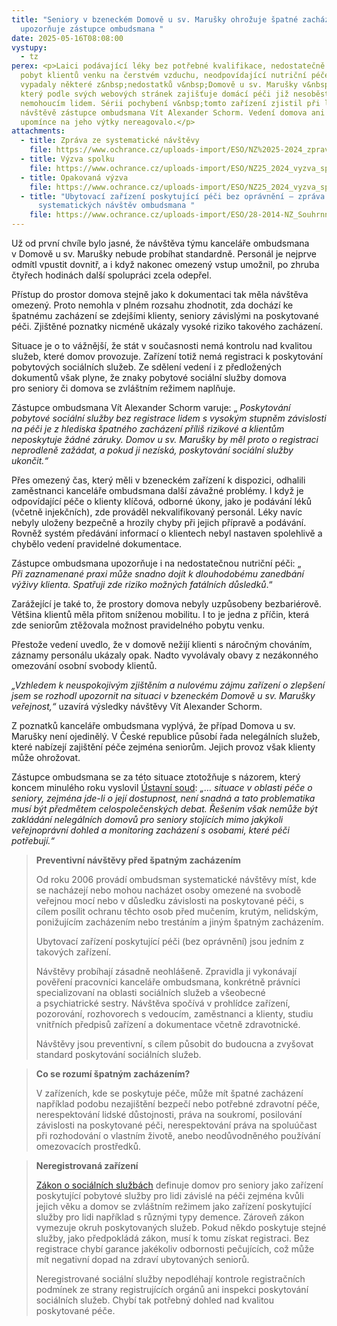 ```yaml
---
title: "Seniory v bzeneckém Domově u sv. Marušky ohrožuje špatné zacházení,
  upozorňuje zástupce ombudsmana "
date: 2025-05-16T08:08:00
vystupy:
  - tz
perex: <p>Laici podávající léky bez potřebné kvalifikace, nedostatečně zajištěný
  pobyt klientů venku na čerstvém vzduchu, neodpovídající nutriční péče. Tak
  vypadaly některé z&nbsp;nedostatků v&nbsp;Domově u sv. Marušky v&nbsp;Bzenci,
  který podle svých webových stránek zajišťuje domácí péči již nesoběstačným a
  nemohoucím lidem. Sérii pochybení v&nbsp;tomto zařízení zjistil při loňské
  návštěvě zástupce ombudsmana Vít Alexander Schorm. Vedení domova ani po
  upomínce na jeho výtky nereagovalo.</p>
attachments:
  - title: Zpráva ze systematické návštěvy
    file: https://www.ochrance.cz/uploads-import/ESO/NZ%2025-2024_zprava.pdf
  - title: Výzva spolku
    file: https://www.ochrance.cz/uploads-import/ESO/NZ25_2024_vyzva_spolek.pdf
  - title: Opakovaná výzva
    file: https://www.ochrance.cz/uploads-import/ESO/NZ25_2024_vyzva_spolek_opakovana.pdf
  - title: "Ubytovací zařízení poskytující péči bez oprávnění – zpráva ze
      systematických návštěv ombudsmana "
    file: https://www.ochrance.cz/uploads-import/ESO/28-2014-NZ_Souhrnna_zprava_-_neregistrovana_zarizeni__CJ_.pdf
---
```

<p>Už od první chvíle bylo jasné, že návštěva týmu kanceláře ombudsmana v&nbsp;Domově u sv. Marušky nebude probíhat standardně. Personál je nejprve odmítl vpustit dovnitř, a i když nakonec omezený vstup umožnil, po zhruba čtyřech hodinách další spolupráci zcela odepřel.</p>
<p>Přístup do prostor domova stejně jako k&nbsp;dokumentaci tak měla návštěva omezený. Proto nemohla v&nbsp;plném rozsahu zhodnotit, zda dochází ke špatnému zacházení se zdejšími klienty, seniory závislými na&nbsp;poskytované péči. Zjištěné poznatky nicméně ukázaly vysoké riziko takového zacházení.</p>
<p>Situace je o to vážnější, že stát v&nbsp;současnosti nemá kontrolu nad kvalitou služeb, které domov provozuje. Zařízení totiž nemá registraci k&nbsp;poskytování pobytových sociálních služeb. Ze&nbsp;sdělení vedení i z předložených dokumentů však plyne, že&nbsp;znaky pobytové sociální služby domova pro&nbsp;seniory či domova se zvláštním režimem naplňuje.&nbsp;</p>
<p>Zástupce ombudsmana Vít Alexander Schorm varuje: „
<i>Poskytování pobytové sociální služby bez registrace lidem s&nbsp;vysokým stupněm závislosti na&nbsp;péči je z&nbsp;hlediska špatného zacházení příliš rizikové a klientům neposkytuje žádné záruky. Domov u sv. Marušky by měl proto o registraci neprodleně zažádat, a pokud ji nezíská, poskytování sociální služby ukončit.“</i></p>
<p>Přes omezený čas, který měli v&nbsp;bzeneckém zařízení k dispozici, odhalili zaměstnanci kanceláře ombudsmana další závažné problémy. I když je odpovídající péče o klienty klíčová, odborné úkony, jako je podávání léků (včetně injekčních), zde prováděl nekvalifikovaný personál. Léky navíc nebyly uloženy bezpečně a hrozily chyby při jejich přípravě a podávání. Rovněž systém předávání informací o&nbsp;klientech nebyl nastaven spolehlivě a chybělo vedení pravidelné dokumentace.&nbsp;</p>
<p>Zástupce ombudsmana upozorňuje i na nedostatečnou nutriční péči: „
<i>Při&nbsp;zaznamenané praxi může snadno dojít k dlouhodobému zanedbání výživy klienta. Spatřuji zde riziko možných fatálních důsledků</i>.“</p>
<p>Zarážející je také to, že prostory domova nebyly uzpůsobeny bezbariérově. Většina klientů měla přitom sníženou mobilitu. I to je jedna z příčin, která zde seniorům ztěžovala možnost pravidelného pobytu venku.&nbsp;</p>
<p>Přestože vedení uvedlo, že v domově nežijí klienti s náročným chováním, záznamy personálu ukázaly opak. Nadto vyvolávaly obavy z nezákonného omezování osobní svobody klientů.&nbsp;</p>
<p>
<i>„Vzhledem k&nbsp;neuspokojivým zjištěním a nulovému zájmu zařízení o zlepšení jsem se rozhodl upozornit na situaci v&nbsp;bzeneckém Domově u sv. Marušky veřejnost,“</i> uzavírá výsledky návštěvy Vít Alexander Schorm.</p>
<p>Z&nbsp;poznatků kanceláře ombudsmana vyplývá, že případ Domova u sv. Marušky není ojedinělý. V&nbsp;České republice působí řada nelegálních služeb, které nabízejí zajištění péče zejména seniorům. Jejich provoz však klienty může ohrožovat.</p>
<p>Zástupce ombudsmana se za této situace ztotožňuje s&nbsp;názorem, který koncem minulého roku vyslovil 
<a href="https://kraken.slv.cz/II.US2522/24">Ústavní soud</a>: 
<i>„… situace v oblasti péče o seniory, zejména jde-li o její dostupnost, není snadná a tato problematika musí být předmětem celospolečenských debat. Řešením však nemůže být zakládání nelegálních domovů pro seniory stojících mimo jakýkoli veřejnoprávní dohled a monitoring zacházení s osobami, které péči potřebují.“&nbsp;</i></p>
<blockquote>
<p>
<strong>Preventivní návštěvy před špatným zacházením</strong></p>
<p>Od roku 2006 provádí ombudsman systematické návštěvy míst, kde se nacházejí nebo mohou nacházet osoby omezené na svobodě veřejnou mocí nebo v důsledku závislosti na poskytované péči, s cílem posílit ochranu těchto osob před mučením, krutým, nelidským, ponižujícím zacházením nebo trestáním a jiným špatným zacházením.&nbsp;</p>
<p>Ubytovací zařízení poskytující péči (bez oprávnění) jsou jedním z takových&nbsp;zařízení.</p>
<p>Návštěvy probíhají zásadně neohlášeně. Zpravidla ji vykonávají pověření pracovníci kanceláře ombudsmana, konkrétně právníci specializovaní na&nbsp;oblasti sociálních služeb a&nbsp;všeobecné a&nbsp;psychiatrické sestry. Návštěva spočívá v&nbsp;prohlídce zařízení, pozorování, rozhovorech s&nbsp;vedoucím, zaměstnanci a&nbsp;klienty, studiu vnitřních předpisů zařízení a&nbsp;dokumentace včetně zdravotnické.&nbsp;</p>
<p>Návštěvy jsou preventivní, s&nbsp;cílem působit do&nbsp;budoucna a&nbsp;zvyšovat standard poskytování sociálních služeb.</p></blockquote>
<blockquote>
<p>
<strong>Co se rozumí špatným zacházením?</strong></p>
<p>V&nbsp;zařízeních, kde se poskytuje péče, může mít špatné zacházení například podobu nezajištění bezpečí nebo potřebné zdravotní péče, nerespektování lidské důstojnosti, práva na&nbsp;soukromí, posilování závislosti na&nbsp;poskytované péči, nerespektování práva na&nbsp;spoluúčast při&nbsp;rozhodování o&nbsp;vlastním životě, anebo neodůvodněného používání omezovacích prostředků.</p></blockquote>
<blockquote>
<p>
<strong>Neregistrovaná zařízení</strong></p>
<p>
<a href="https://www.e-sbirka.cz/sb/2006/108/2025-03-01?zalozka=text">Zákon o&nbsp;sociálních službách</a> definuje domov pro seniory jako zařízení poskytující pobytové služby pro lidi závislé na&nbsp;péči zejména kvůli jejich věku a domov se zvláštním režimem jako zařízení poskytující služby pro lidi například s&nbsp;různými typy demence. Zároveň zákon vymezuje okruh poskytovaných služeb. Pokud někdo poskytuje stejné služby, jako předpokládá zákon, musí k&nbsp;tomu získat registraci. Bez registrace chybí garance jakékoliv odbornosti pečujících, což může mít negativní dopad na&nbsp;zdraví ubytovaných seniorů.</p>
<p>Neregistrované sociální služby nepodléhají kontrole registračních podmínek ze strany registrujících orgánů ani inspekci poskytování sociálních služeb. Chybí tak potřebný dohled nad kvalitou poskytované péče.</p></blockquote>
<p>&nbsp;</p>
